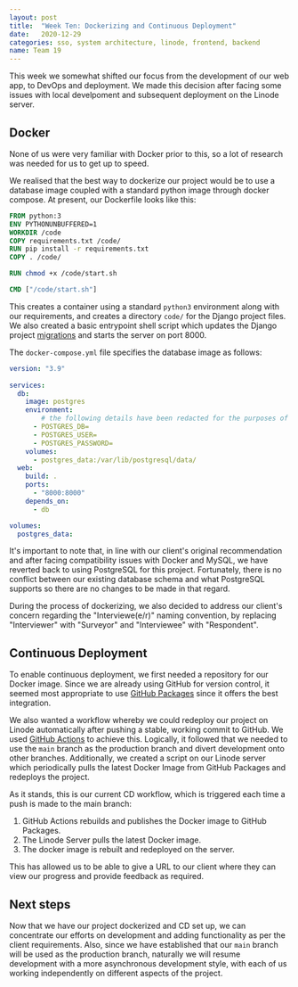 ```yaml
---
layout: post
title:  "Week Ten: Dockerizing and Continuous Deployment"
date:   2020-12-29
categories: sso, system architecture, linode, frontend, backend
name: Team 19
---
```


This week we somewhat shifted our focus from the development of our web app, to DevOps and deployment. We made this decision after facing some issues with local develpoment and subsequent deployment on the Linode server.

## Docker

None of us were very familiar with Docker prior to this, so a lot of research was needed for us to get up to speed.

We realised that the best way to dockerize our project would be to use a database image coupled with a standard python image through docker compose.
At present, our Dockerfile looks like this:

```Dockerfile
FROM python:3
ENV PYTHONUNBUFFERED=1
WORKDIR /code
COPY requirements.txt /code/
RUN pip install -r requirements.txt
COPY . /code/

RUN chmod +x /code/start.sh

CMD ["/code/start.sh"]
```

This creates a container using a standard `python3` environment along with our requirements, and creates a directory `code/` for the Django project files. We also created a basic entrypoint shell script which updates the Django project [migrations](https://docs.djangoproject.com/en/3.1/topics/migrations/) and starts the server on port 8000.

The `docker-compose.yml` file specifies the database image as follows:
```yml
version: "3.9"
   
services:
  db:
    image: postgres
    environment:
        # the following details have been redacted for the purposes of this blog post
      - POSTGRES_DB=
      - POSTGRES_USER=
      - POSTGRES_PASSWORD=
    volumes:
      - postgres_data:/var/lib/postgresql/data/
  web:
    build: .
    ports:
      - "8000:8000"
    depends_on:
      - db

volumes:
  postgres_data:
```

It's important to note that, in line with our client's original recommendation and after facing compatibility issues with Docker and MySQL, we have reverted back to using PostgreSQL for this project. Fortunately, there is no conflict between our existing database schema and what PostgreSQL supports so there are no changes to be made in that regard.

During the process of dockerizing, we also decided to address our client's concern regarding the "Interviewe(e/r)" naming convention, by replacing "Interviewer" with "Surveyor" and "Interviewee" with "Respondent".

## Continuous Deployment

To enable continuous deployment, we first needed a repository for our Docker image. Since we are already using GitHub for version control, it seemed most appropriate to use [GitHub Packages](https://github.com/features/packages) since it offers the best integration.

We also wanted a workflow whereby we could redeploy our project on Linode automatically after 
pushing a stable, working commit to GitHub. We used [GitHub Actions](https://github.com/features/actions) to achieve this. Logically, it followed that we needed to use the `main` branch as the production branch and divert development onto other branches. Additionally, we created a script on our Linode server which periodically pulls the latest Docker Image from GitHub Packages and redeploys the project.

As it stands, this is our current CD workflow, which is triggered each time a push is made to the main branch:

1. GitHub Actions rebuilds and publishes the Docker image to GitHub Packages.
2. The Linode Server pulls the latest Docker image.
3. The docker image is rebuilt and redeployed on the server.

This has allowed us to be able to give a URL to our client where they can view our progress and provide feedback as required.

## Next steps

Now that we have our project dockerized and CD set up, we can concentrate our efforts on development and adding functionality as per the client requirements.
Also, since we have established that our `main` branch will be used as the production branch, naturally we will resume development with a more asynchronous development style, with each of us working independently on different aspects of the project.